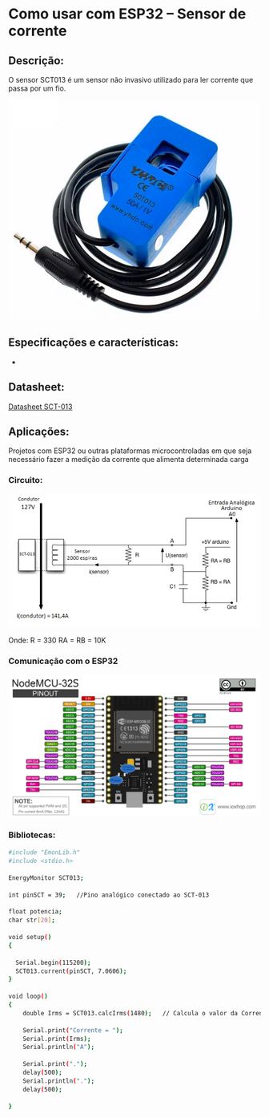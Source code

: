 
# Como usar com ESP32 – Sensor de corrente

## Descrição:

O sensor SCT013 é um sensor não invasivo utilizado para ler corrente que passa por um fio.


![SensorSCT-013](./SCT-013.png)

## Especificações e características:

 - 
## Datasheet:

[Datasheet SCT-013](https://github.com/welintonbg/EnergyMonitoring/blob/main/Sensores/SCT-013/datasheetSCT013.pdf)

## Aplicações:

Projetos com ESP32 ou outras plataformas microcontroladas em que seja necessário fazer a medição da corrente que alimenta determinada carga

### Circuito:

![SensorSCT-013](./sCT013circuit.webp)


Onde: 
R = 330
RA = RB = 10K

### Comunicação com o ESP32

![Sensor ZMPT101B](../../esp32.webp)


### Bibliotecas:

```bash 
#include "EmonLib.h"
#include <stdio.h>

EnergyMonitor SCT013;

int pinSCT = 39;   //Pino analógico conectado ao SCT-013

float potencia;
char str[20];

void setup()
{

  Serial.begin(115200);
  SCT013.current(pinSCT, 7.0606);
}

void loop()
{
    double Irms = SCT013.calcIrms(1480);   // Calcula o valor da Corrente
   
    Serial.print("Corrente = ");
    Serial.print(Irms);
    Serial.println("A");

    Serial.print(".");
    delay(500);
    Serial.println(".");
    delay(500);

}
```


